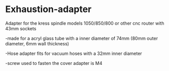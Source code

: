 # Exhaustion-adapter
Adapter for the kress spindle models 1050/850/800
or other cnc router with 43mm sockets

-made for a acryl glass tube with a inner diameter of 74mm (80mm outer diameter, 6mm wall thickness)

-Hose adapter fits for vacuum hoses with a 32mm inner diameter


-screw used to fasten the cover adapter is M4
